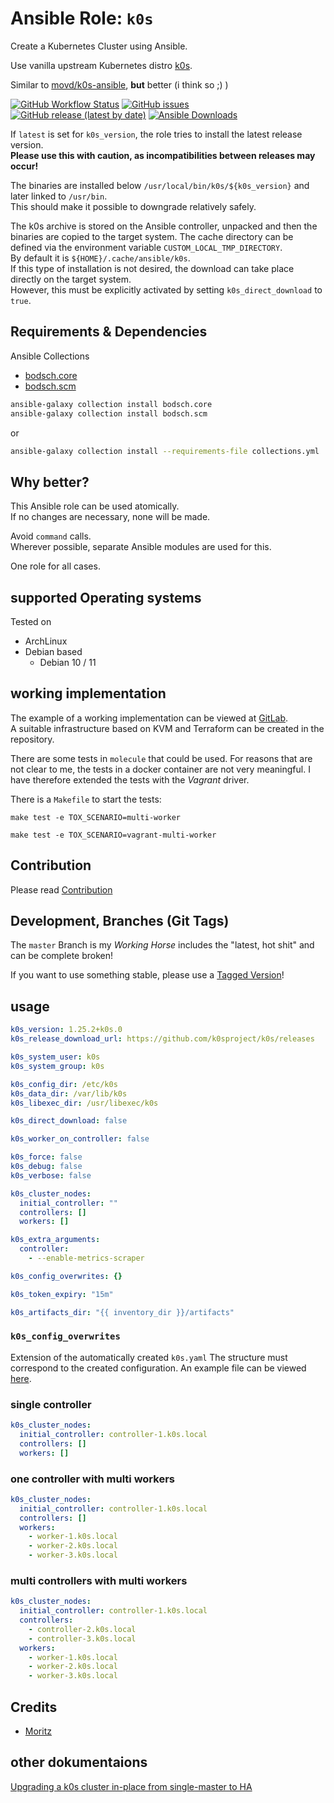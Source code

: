 
# Ansible Role:  `k0s`

Create a Kubernetes Cluster using Ansible.

Use vanilla upstream Kubernetes distro [k0s](https://github.com/k0sproject/k0s).

Similar to [movd/k0s-ansible](https://github.com/movd/k0s-ansible), **but** better (i think so ;) )


[![GitHub Workflow Status](https://img.shields.io/github/actions/workflow/status/bodsch/ansible-k0s/main.yml?logo=github&branch=main)][ci]
[![GitHub issues](https://img.shields.io/github/issues/bodsch/ansible-k0s?logo=github)][issues]
[![GitHub release (latest by date)](https://img.shields.io/github/v/release/bodsch/ansible-k0s?logo=github)][releases]
[![Ansible Downloads](https://img.shields.io/ansible/role/d/bodsch/k0s?logo=ansible)][galaxy]

[ci]: https://github.com/bodsch/ansible-k0s/actions
[issues]: https://github.com/bodsch/ansible-k0s/issues?q=is%3Aopen+is%3Aissue
[releases]: https://github.com/bodsch/ansible-k0s/releases
[galaxy]: https://galaxy.ansible.com/bodsch/k0s


If `latest` is set for `k0s_version`, the role tries to install the latest release version.  
**Please use this with caution, as incompatibilities between releases may occur!**

The binaries are installed below `/usr/local/bin/k0s/${k0s_version}` and later linked to `/usr/bin`.  
This should make it possible to downgrade relatively safely.

The k0s archive is stored on the Ansible controller, unpacked and then the binaries are copied to the target system.
The cache directory can be defined via the environment variable `CUSTOM_LOCAL_TMP_DIRECTORY`.  
By default it is `${HOME}/.cache/ansible/k0s`.  
If this type of installation is not desired, the download can take place directly on the target system.  
However, this must be explicitly activated by setting `k0s_direct_download` to `true`.

## Requirements & Dependencies

Ansible Collections

- [bodsch.core](https://github.com/bodsch/ansible-collection-core)
- [bodsch.scm](https://github.com/bodsch/ansible-collection-scm)

```bash
ansible-galaxy collection install bodsch.core
ansible-galaxy collection install bodsch.scm
```
or
```bash
ansible-galaxy collection install --requirements-file collections.yml
```


## Why better?

This Ansible role can be used atomically.  
If no changes are necessary, none will be made.

Avoid `command` calls.  
Wherever possible, separate Ansible modules are used for this.

One role for all cases.


## supported Operating systems

Tested on

* ArchLinux
* Debian based
    - Debian 10 / 11


## working implementation

The example of a working implementation can be viewed at [GitLab](https://gitlab.com/integration-tests/k0s).  
A suitable infrastructure based on KVM and Terraform can be created in the repository.

There are some tests in `molecule` that could be used.
For reasons that are not clear to me, the tests in a docker container are not very meaningful.
I have therefore extended the tests with the *Vagrant* driver.

There is a `Makefile` to start the tests:

```shell
make test -e TOX_SCENARIO=multi-worker
```


```shell
make test -e TOX_SCENARIO=vagrant-multi-worker
```


## Contribution

Please read [Contribution](CONTRIBUTING.md)


## Development,  Branches (Git Tags)

The `master` Branch is my *Working Horse* includes the "latest, hot shit" and can be complete broken!

If you want to use something stable, please use a [Tagged Version](https://github.com/bodsch/ansible-k0s/tags)!


## usage

```yaml
k0s_version: 1.25.2+k0s.0
k0s_release_download_url: https://github.com/k0sproject/k0s/releases

k0s_system_user: k0s
k0s_system_group: k0s

k0s_config_dir: /etc/k0s
k0s_data_dir: /var/lib/k0s
k0s_libexec_dir: /usr/libexec/k0s

k0s_direct_download: false

k0s_worker_on_controller: false

k0s_force: false
k0s_debug: false
k0s_verbose: false

k0s_cluster_nodes:
  initial_controller: ""
  controllers: []
  workers: []

k0s_extra_arguments:
  controller:
    - --enable-metrics-scraper

k0s_config_overwrites: {}

k0s_token_expiry: "15m"

k0s_artifacts_dir: "{{ inventory_dir }}/artifacts"
```

### `k0s_config_overwrites`

Extension of the automatically created `k0s.yaml`
The structure must correspond to the created configuration. An example file can be viewed [here](./k0s_config.example).


### single controller

```yaml
k0s_cluster_nodes:
  initial_controller: controller-1.k0s.local
  controllers: []
  workers: []
```


### one controller with multi workers

```yaml
k0s_cluster_nodes:
  initial_controller: controller-1.k0s.local
  controllers: []
  workers:
    - worker-1.k0s.local
    - worker-2.k0s.local
    - worker-3.k0s.local
```

### multi controllers with multi workers

```yaml
k0s_cluster_nodes:
  initial_controller: controller-1.k0s.local
  controllers:
    - controller-2.k0s.local
    - controller-3.k0s.local
  workers:
    - worker-1.k0s.local
    - worker-2.k0s.local
    - worker-3.k0s.local
```


## Credits

- [Moritz](https://github.com/movd)

## other dokumentaions

[Upgrading a k0s cluster in-place from single-master to HA](https://vadosware.io/post/upgrading-a-k0s-cluster-from-single-to-ha/#get-all-your-workloads-off-the-current-master-controllerworker-role-node)

